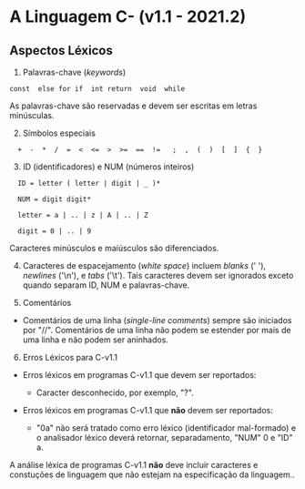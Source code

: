 # A Linguagem C- (v1.1 - 2021.2)

## Aspectos Léxicos

1. Palavras-chave (_keywords_)

```
const  else for if  int return  void  while
```
As palavras-chave são reservadas e devem ser escritas em letras minúsculas.

2. Símbolos especiais

```
  +  -  *  /  =  <  <=  >  >=  ==  !=   ;  ,  (  )  [  ]  {  } 
```

 3. ID (identificadores) e NUM (números inteiros)

```
  ID = letter ( letter | digit | _ )*

  NUM = digit digit*

  letter = a | .. | z | A | .. | Z

  digit = 0 | .. | 9
```

Caracteres minúsculos e maiúsculos são diferenciados.

4. Caracteres de espacejamento (_white space_) incluem _blanks_ (' '), _newlines_ ('\n'), e _tabs_ ('\t'). Tais caracteres devem ser ignorados exceto quando separam  ID, NUM e palavras-chave.

5. Comentários

- Comentários de uma linha (_single-line comments_) sempre são iniciados por "//".  Comentários de uma linha não podem se estender por mais de uma linha e não podem ser aninhados.

6. Erros Léxicos para C-v1.1

+ Erros léxicos em programas C-v1.1 que devem ser reportados:
  + Caracter desconhecido, por exemplo, "?".

+ Erros léxicos em programas C-v1.1 que __não__ devem ser reportados:
  + "0a" não será tratado como erro léxico (identificador mal-formado) e o analisador léxico deverá retornar, separadamento, "NUM" 0 e "ID" a.

A análise léxica de programas C-v1.1 __não__ deve incluir caracteres e constuções de linguagem que não estejam na especificação da linguagem..

